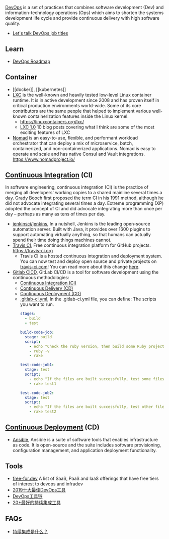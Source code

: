 [DevOps](https://en.wikipedia.org/wiki/DevOps) is a set of practices that combines software development (Dev) and information-technology operations (Ops) which aims to shorten the systems development life cycle and provide continuous delivery with high software quality.



- [Let's talk DevOps job titles](https://mattouille.com/articles/2018-06/lets-talk-devops-job-titles/)



## Learn
- [DevOps Roadmap](https://github.com/kamranahmedse/developer-roadmap#devops-roadmap)



## Container
- [[docker]], [[kubernetes]]
- [LXC](https://github.com/lxc/lxc) is the well-known and heavily tested low-level Linux container runtime. It is in active development since 2008 and has proven itself in critical production environments world-wide. Some of its core contributors are the same people that helped to implement various well-known containerization features inside the Linux kernel.
  - https://linuxcontainers.org/lxc/
  - [LXC 1.0](https://stgraber.org/2013/12/20/lxc-1-0-blog-post-series/) 10 blog posts covering what I think are some of the most exciting features of LXC
- [Nomad](https://github.com/hashicorp/nomad) is an easy-to-use, flexible, and performant workload orchestrator that can deploy a mix of microservice, batch, containerized, and non-containerized applications. Nomad is easy to operate and scale and has native Consul and Vault integrations. https://www.nomadproject.io/



## [Continuous Integration](https://en.wikipedia.org/wiki/Continuous_integration) (CI)
In software engineering, continuous integration (CI) is the practice of merging all developers' working copies to a shared mainline several times a day. Grady Booch first proposed the term CI in his 1991 method, although he did not advocate integrating several times a day. Extreme programming (XP) adopted the concept of CI and did advocate integrating more than once per day – perhaps as many as tens of times per day.
- [jenkinsci/jenkins](https://github.com/jenkinsci/jenkins), In a nutshell, Jenkins is the leading open-source automation server. Built with Java, it provides over 1600 plugins to support automating virtually anything, so that humans can actually spend their time doing things machines cannot.
- [Travis CI](https://github.com/travis-ci/travis-ci), Free continuous integration platform for GitHub projects. https://travis-ci.org
  - Travis CI is a hosted continuous integration and deployment system. You can now test and deploy open source and private projects on [travis-ci.com](https://travis-ci.com/)! You can read more about this change [here](https://blog.travis-ci.com/2018-05-02-open-source-projects-on-travis-ci-com-with-github-apps).
- [Gitlab CICD](https://docs.gitlab.com/ee/ci/), GitLab CI/CD is a tool for software development using the continuous methodologies:
  - [Continuous Integration (CI)](https://docs.gitlab.com/ee/ci/introduction/index.html#continuous-integration)
  - [Continuous Delivery (CD)](https://docs.gitlab.com/ee/ci/introduction/index.html#continuous-delivery)
  - [Continuous Deployment (CD)](https://docs.gitlab.com/ee/ci/introduction/index.html#continuous-deployment)
  - [.gitlab-ci.yml](https://docs.gitlab.com/ee/ci/yaml/gitlab_ci_yaml.html), 
    In the .gitlab-ci.yml file, you can define:
    The scripts you want to run.
    ```yml
    stages:
      - build
      - test

    build-code-job:
      stage: build
      script:
        - echo "Check the ruby version, then build some Ruby project files:"
        - ruby -v
        - rake

    test-code-job1:
      stage: test
      script:
        - echo "If the files are built successfully, test some files with one command:"
        - rake test1

    test-code-job2:
      stage: test
      script:
        - echo "If the files are built successfully, test other files with a different command:"
        - rake test2
    ```

## [Continuous Deployment](https://en.wikipedia.org/wiki/Continuous_deployment) (CD)
- [Ansible](./ansible), Ansible is a suite of software tools that enables infrastructure as code. It is open-source and the suite includes software provisioning, configuration management, and application deployment functionality.

## Tools
- [free-for.dev](https://github.com/ripienaar/free-for-dev) A list of SaaS, PaaS and IaaS offerings that have free tiers of interest to devops and infradev 
- [2019十大最佳DevOps工具](http://dockone.io/article/8507)
- [DevOps工具链](https://www.cnblogs.com/fadewalk/p/10808436.html)
- [20+最好的持续集成工具](https://cloud.tencent.com/developer/article/1438822)



## FAQs
- [持续集成是什么？](http://www.ruanyifeng.com/blog/2015/09/continuous-integration.html)
